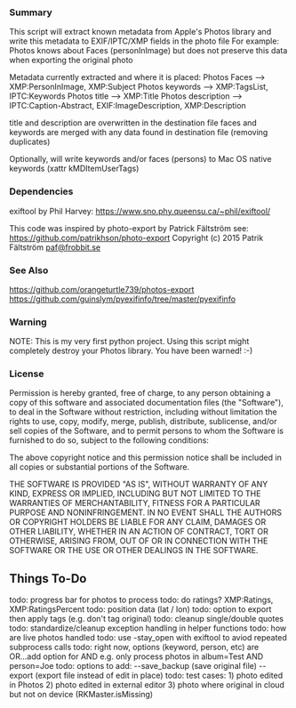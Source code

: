 ### Summary ###
This script will extract known metadata from Apple's Photos library and 
write this metadata to EXIF/IPTC/XMP fields in the photo file
For example: Photos knows about Faces (personInImage) but does not 
preserve this data when exporting the original photo

Metadata currently extracted and where it is placed:
Photos Faces --> XMP:PersonInImage, XMP:Subject
Photos keywords --> XMP:TagsList, IPTC:Keywords
Photos title --> XMP:Title
Photos description --> IPTC:Caption-Abstract, EXIF:ImageDescription, XMP:Description

title and description are overwritten in the destination file
faces and keywords are merged with any data found in destination file (removing duplicates)

Optionally, will write keywords and/or faces (persons) to 
  Mac OS native keywords (xattr kMDItemUserTags)

### Dependencies ###
  exiftool by Phil Harvey: 
      https://www.sno.phy.queensu.ca/~phil/exiftool/

This code was inspired by photo-export by Patrick Fältström see:
  https://github.com/patrikhson/photo-export
  Copyright (c) 2015 Patrik Fältström <paf@frobbit.se>

### See Also ###
   https://github.com/orangeturtle739/photos-export
   https://github.com/guinslym/pyexifinfo/tree/master/pyexifinfo


### Warning ###
NOTE: This is my very first python project. Using this script might
completely destroy your Photos library.  You have been warned! :-)

### License ###

Permission is hereby granted, free of charge, to any person
obtaining a copy of this software and associated documentation files
(the "Software"), to deal in the Software without restriction,
including without limitation the rights to use, copy, modify, merge,
publish, distribute, sublicense, and/or sell copies of the Software,
and to permit persons to whom the Software is furnished to do so,
subject to the following conditions:

The above copyright notice and this permission notice shall be
included in all copies or substantial portions of the Software.

THE SOFTWARE IS PROVIDED "AS IS", WITHOUT WARRANTY OF ANY KIND,
EXPRESS OR IMPLIED, INCLUDING BUT NOT LIMITED TO THE WARRANTIES OF
MERCHANTABILITY, FITNESS FOR A PARTICULAR PURPOSE AND
NONINFRINGEMENT. IN NO EVENT SHALL THE AUTHORS OR COPYRIGHT HOLDERS
BE LIABLE FOR ANY CLAIM, DAMAGES OR OTHER LIABILITY, WHETHER IN AN
ACTION OF CONTRACT, TORT OR OTHERWISE, ARISING FROM, OUT OF OR IN
CONNECTION WITH THE SOFTWARE OR THE USE OR OTHER DEALINGS IN THE
SOFTWARE.

## Things To-Do ###
todo: progress bar for photos to process
todo: do ratings? XMP:Ratings, XMP:RatingsPercent
todo: position data (lat / lon)
todo: option to export then apply tags (e.g. don't tag original)
todo: cleanup single/double quotes
todo: standardize/cleanup exception handling in helper functions
todo: how are live photos handled
todo: use -stay_open with exiftool to aviod repeated subprocess calls
todo: right now, options (keyword, person, etc) are OR...add option for AND
        e.g. only process photos in album=Test AND person=Joe
todo: options to add:
--save_backup (save original file)
--export (export file instead of edit in place)
todo: test cases: 
    1) photo edited in Photos
    2) photo edited in external editor 
    3) photo where original in cloud but not on device (RKMaster.isMissing)
